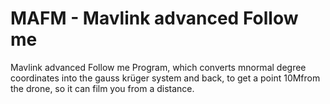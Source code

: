# MAFM - Mavlink advanced Follow me
 Mavlink advanced Follow me Program, which converts mnormal degree coordinates into the gauss krüger system and back, to get a point 10Mfrom the drone, so it can film you from a distance.
